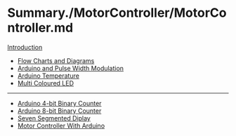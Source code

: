# Summary./MotorController/MotorController.md
[Introduction](./Introduction.md)
- [Flow Charts and Diagrams](./FlowChartsDiagrams/FlowChartsDiagrams.md)
- [Arduino and Pulse Width Modulation](./ArduinoPWM/ArduinoPWM.md)
- [Arduino Temperature](./ArduinoTemperature/ArduinoTemperature.md)
- [Multi Coloured LED](./MulticolouredLED/MultiColouredLED.md)

---------

- [Arduino 4-bit Binary Counter](./Arduino4BitBinaryCouter/Arduino4BitBinaryCouter.md)
- [Arduino 8-bit Binary Counter](./Arduino8BitBinaryCounter/Ardunino8BitBinaryCounter.md)
- [Seven Segmented Diplay]()
- [Motor Controller With Arduino]() 
